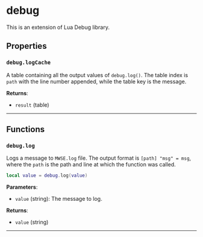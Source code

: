 # debug

This is an extension of Lua Debug library.

## Properties

### `debug.logCache`

A table containing all the output values of `debug.log()`. The table index is `path` with the line number appended, while the table key is the message.

**Returns**:

* `result` (table)

***

## Functions

### `debug.log`

Logs a message to `MWSE.log` file. The output format is `[path] "msg" = msg`, where the `path` is the path and line at which the function was called.

```lua
local value = debug.log(value)
```

**Parameters**:

* `value` (string): The message to log.

**Returns**:

* `value` (string)

***

